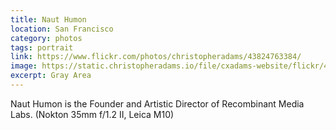 ```yaml
---
title: Naut Humon
location: San Francisco
category: photos
tags: portrait
link: https://www.flickr.com/photos/christopheradams/43824763384/
image: https://static.christopheradams.io/file/cxadams-website/flickr/43824763384_2de34e9632_k.jpg
excerpt: Gray Area
---
```


Naut Humon is the Founder and Artistic Director of Recombinant Media Labs.
(Nokton 35mm f/1.2 II, Leica M10)

